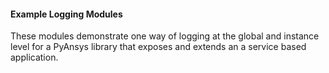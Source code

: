 #### Example Logging Modules

These modules demonstrate one way of logging at the global and
instance level for a PyAnsys library that exposes and extends an a
service based application.
